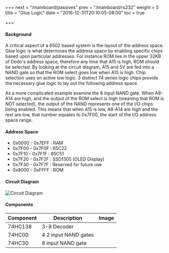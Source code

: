 +++
next = "/mainboard/passives"
prev = "/mainboard/rs232"
weight = 5
title = "Glue Logic"
date = "2016-12-31T20:10:05-08:00"
toc = true

+++

#### Background

A critical aspect of a 6502 based system is the layout of the address space. Glue logic is what determines the address space by enabling specific chips based upon particular addresses. For instance ROM lies in the upper 32KB of Dodo's address space, therefore any time that A15 is high, ROM should be selected. By looking at the circuit diagram, A15 and 5V are fed into a NAND gate so that the ROM select goes low when A15 is high. Chip selection uses on active low logic. 3 distinct 74 series logic chips provide the necessary glue logic to lay out the following address space.

As a more complicated example examine the 8 input NAND gate. When A8-A14 are high, and the output of the ROM select is high (meaning that ROM is NOT selected), the output of the NAND represents one of the I/O chips being enabled. This means that when A15 is low, A8-A14 are high and the rest are low, that number equates to 0x7F00, the start of the I/O address space range.

#### Address Space

- 0x0000 - 0x7EFF : RAM
- 0x7F00 - 0x7F0F : 65C22
- 0x7F10 - 0x7F1F : 65C51
- 0x7F20 - 0x7F2F : SSD1305 (OLED Display)
- 0x7F30 - 0x7F7F : Reserved for future use
- 0x8000 - 0xFFFF : ROM

#### Circuit Diagram

![Circuit Diagram](/glue_logic.png?width=50%)

#### Components

| Component                | Description                                   | Image                    |
| ------------------------ | --------------------------------------------- | ------------------------ |
| 74HC138                  | 3-8 Decoder                                   |
| 74HC00				   | 4 2 input NAND gates                          |
| 74HC30                   | 8 input NAND gate                             |


